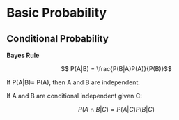 # Basic Probability

## Conditional Probability

**Bayes Rule**

```math
    P(A|B) = \frac{P(B|A)P(A)}{P(B)}
```
If P(A|B)= P(A), then A and B are independent. 

If A and B are conditional independent given C:
```math
    P(A \cap B | C) = P(A|C)P(B|C)
```

